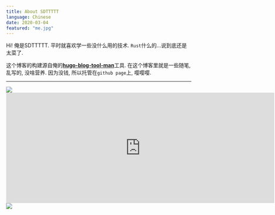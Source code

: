 ```yaml
---
title: About SDTTTTT
language: Chinese
date: 2020-03-04
featured: "me.jpg"
---
```


Hi! 俺是SDTTTTT. 平时就喜欢学一些没什么用的技术. `Rust`什么的...说到底还是太菜了.

这个博客的构建源自俺的[**hugo-blog-tool-man**](https://github.com/sdttttt/hugo-blog-tool-man)工具.
在这个博客里就是一些随笔, 乱写的, 没啥营养. 因为没钱, 所以托管在`github page`上, 嘤嘤嘤.

---

<img src="https://streamkit.kaiheila.cn/overlay/status/2772391338278501?show_online=true&show_icon=true&show_invite=true&invite_mode=id&invite_link=&open_id=&theme=dark" />

<iframe src="https://discordapp.com/widget?id=724268905555558400&theme=dark" width="730" height="300" allowtransparency="true" frameborder="0" sandbox="allow-popups allow-popups-to-escape-sandbox allow-same-origin allow-scripts"></iframe>

<img src="https://imgsa.baidu.com/forum/w%3D580/sign=a3bf12530e4f78f0800b9afb49310a83/cbeaabdcd100baa19543cbbc4a10b912c9fc2ea5.jpg" />
